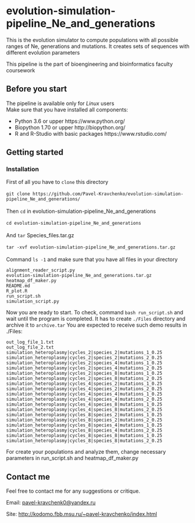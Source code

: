 # evolution-simulation-pipeline_Ne_and_generations
This is the evolution simulator to compute populations with all possible ranges of Ne, generations and mutations. It creates sets of sequences with different evolution parameters

This pipeline is the part of bioengineering and bioinformatics faculty coursework

## Before you start

The pipeline is available only for <i>Linux</i> users </br>
Make sure that you have installed all components:
<ul>
<li>Python 3.6 or upper https://www.python.org/
<li>Biopython 1.70 or upper http://biopython.org/
<li>R and R-Studio with basic packages https://www.rstudio.com/
</ul>


## Getting started

### Installation

First of all you have to ```clone``` this directory</br></br>
```git clone https://github.com/Pavel-Kravchenko/evolution-simulation-pipeline_Ne_and_generations/```</br></br>
Then ```cd``` in evolution-simulation-pipeline_Ne_and_generations</br></br>
```cd evolution-simulation-pipeline_Ne_and_generations```</br></br>
And ```tar``` Species_files.tar.gz</br></br>
```tar -xvf evolution-simulation-pipeline_Ne_and_generations.tar.gz```</br></br>
Command ```ls -1``` and make sure that you have all files in your directory
```
alignment_reader_script.py
evolution-simulation-pipeline_Ne_and_generations.tar.gz
heatmap_df_maker.py
README.md
R_plot.R
run_script.sh
simulation_script.py
```
Now you are ready to start.
To check, command 
```bash run_script.sh``` and wait until the program is completed.
It has to create ``./Files`` directory and archive it to ``archive.tar``
You are expected to receive such demo results in ./Files:

```
out_log_file_1.txt
out_log_file_2.txt
simulation_heteroplasmy|cycles_2|species_2|mutations_1_0.25
simulation_heteroplasmy|cycles_2|species_2|mutations_2_0.25
simulation_heteroplasmy|cycles_2|species_4|mutations_1_0.25
simulation_heteroplasmy|cycles_2|species_4|mutations_2_0.25
simulation_heteroplasmy|cycles_2|species_8|mutations_1_0.25
simulation_heteroplasmy|cycles_2|species_8|mutations_2_0.25
simulation_heteroplasmy|cycles_4|species_2|mutations_1_0.25
simulation_heteroplasmy|cycles_4|species_2|mutations_2_0.25
simulation_heteroplasmy|cycles_4|species_4|mutations_1_0.25
simulation_heteroplasmy|cycles_4|species_4|mutations_2_0.25
simulation_heteroplasmy|cycles_4|species_8|mutations_1_0.25
simulation_heteroplasmy|cycles_4|species_8|mutations_2_0.25
simulation_heteroplasmy|cycles_8|species_2|mutations_1_0.25
simulation_heteroplasmy|cycles_8|species_2|mutations_2_0.25
simulation_heteroplasmy|cycles_8|species_4|mutations_1_0.25
simulation_heteroplasmy|cycles_8|species_4|mutations_2_0.25
simulation_heteroplasmy|cycles_8|species_8|mutations_1_0.25
simulation_heteroplasmy|cycles_8|species_8|mutations_2_0.25
```
For create your populations and analyze them, change necessary parameters in run_script.sh and heatmap_df_maker.py


## Contact me

Feel free to contact me for any suggestions or critique.

Email: pavel-kravchenk0@yandex.ru 

Site: http://kodomo.fbb.msu.ru/~pavel-kravchenko/index.html 

